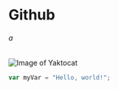 # Github
###### a
![Image of Yaktocat](https://octodex.github.com/images/yaktocat.png)
``` javascript
var myVar = "Hello, world!";
```
